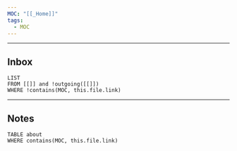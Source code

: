 ```yaml
---
MOC: "[[_Home]]"
tags:
  - MOC
---
```

---
## Inbox
```dataview
LIST
FROM [[]] and !outgoing([[]])
WHERE !contains(MOC, this.file.link)
```
---
## Notes
```dataview
TABLE about
WHERE contains(MOC, this.file.link)
```
